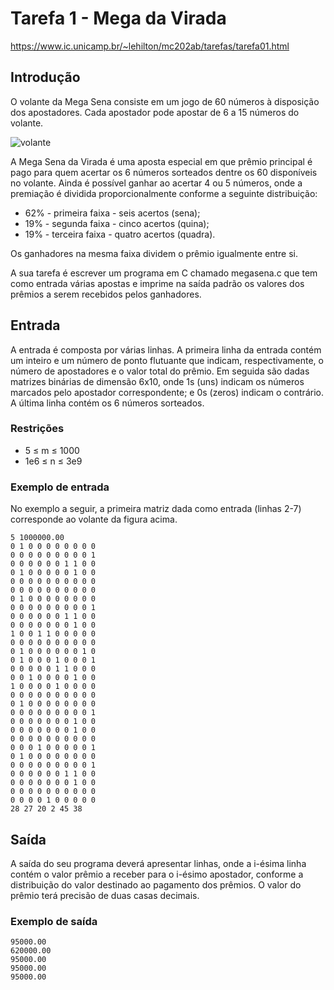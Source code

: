 # Tarefa 1 - Mega da Virada

https://www.ic.unicamp.br/~lehilton/mc202ab/tarefas/tarefa01.html

## Introdução

O volante da Mega Sena consiste em um jogo de 60 números à disposição dos apostadores. Cada apostador pode apostar de 6 a 15 números do volante.

![volante](https://www.ic.unicamp.br/~lehilton/mc202ab/tarefas/img/mega-sena.gif)

A Mega Sena da Virada é uma aposta especial em que prêmio principal é pago para quem acertar os 6 números sorteados dentre os 60 disponíveis no volante. Ainda é possível ganhar ao acertar 4 ou 5 números, onde a premiação é dividida proporcionalmente conforme a seguinte distribuição:

- 62% - primeira faixa - seis acertos (sena);
- 19% - segunda faixa - cinco acertos (quina);
- 19% - terceira faixa - quatro acertos (quadra).

Os ganhadores na mesma faixa dividem o prêmio igualmente entre si.

A sua tarefa é escrever um programa em C chamado megasena.c que tem como entrada várias apostas e imprime na saída padrão os valores dos prêmios a serem recebidos pelos ganhadores.

## Entrada

A entrada é composta por várias linhas. A primeira linha da entrada contém um inteiro  e um número de ponto flutuante  que indicam, respectivamente, o número de apostadores e o valor total do prêmio. Em seguida são dadas  matrizes binárias de dimensão 6x10, onde 1s (uns) indicam os números marcados pelo apostador correspondente; e 0s (zeros) indicam o contrário. A última linha contém os 6 números sorteados.

### Restrições
- 5 ≤ m ≤ 1000
- 1e6 ≤ n ≤ 3e9

### Exemplo de entrada

No exemplo a seguir, a primeira matriz dada como entrada (linhas 2-7) corresponde ao volante da figura acima.

```
5 1000000.00
0 1 0 0 0 0 0 0 0 0
0 0 0 0 0 0 0 0 0 1
0 0 0 0 0 0 1 1 0 0
0 1 0 0 0 0 0 1 0 0
0 0 0 0 0 0 0 0 0 0
0 0 0 0 0 0 0 0 0 0
0 1 0 0 0 0 0 0 0 0
0 0 0 0 0 0 0 0 0 1
0 0 0 0 0 0 1 1 0 0
0 0 0 0 0 0 0 1 0 0
1 0 0 1 1 0 0 0 0 0
0 0 0 0 0 0 0 0 0 0
0 1 0 0 0 0 0 0 1 0
0 1 0 0 0 1 0 0 0 1
0 0 0 0 0 1 1 0 0 0
0 0 1 0 0 0 0 1 0 0
1 0 0 0 0 1 0 0 0 0
0 0 0 0 0 0 0 0 0 0
0 1 0 0 0 0 0 0 0 0
0 0 0 0 0 0 0 0 0 1
0 0 0 0 0 0 0 1 0 0
0 0 0 0 0 0 0 1 0 0
0 0 0 0 0 0 0 0 0 0
0 0 0 1 0 0 0 0 0 1
0 1 0 0 0 0 0 0 0 0
0 0 0 0 0 0 0 0 0 1
0 0 0 0 0 0 1 1 0 0
0 0 0 0 0 0 0 1 0 0
0 0 0 0 0 0 0 0 0 0
0 0 0 0 1 0 0 0 0 0
28 27 20 2 45 38
```

## Saída

A saída do seu programa deverá apresentar  linhas, onde a i-ésima linha contém o valor prêmio a receber para o i-ésimo apostador, conforme a distribuição do valor destinado ao pagamento dos prêmios. O valor do prêmio terá precisão de duas casas decimais.

### Exemplo de saída

```
95000.00
620000.00
95000.00
95000.00
95000.00
```


